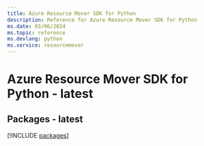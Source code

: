 ```yaml
---
title: Azure Resource Mover SDK for Python
description: Reference for Azure Resource Mover SDK for Python
ms.date: 03/06/2024
ms.topic: reference
ms.devlang: python
ms.service: resourcemover
---
```

# Azure Resource Mover SDK for Python - latest
## Packages - latest
[!INCLUDE [packages](resource-mover-index.md)]